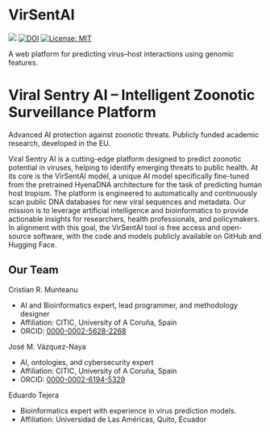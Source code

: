 # VirSentAI
[![](https://img.shields.io/badge/View%20Project-Website-blue)](https://muntisa.github.io/virsentai)
[![DOI](https://zenodo.org/badge/DOI/10.5281/zenodo.17445223.svg)](https://doi.org/10.5281/zenodo.17445223)
[![License: MIT](https://img.shields.io/badge/License-MIT-green.svg)](LICENSE)

A web platform for predicting virus–host interactions using genomic features.


# Viral Sentry AI – Intelligent Zoonotic Surveillance Platform
Advanced AI protection against zoonotic threats. Publicly funded academic research, developed in the EU.

Viral Sentry AI is a cutting-edge platform designed to predict zoonotic potential in viruses, helping to identify emerging threats to public health. At its core is the VirSentAI model, a unique AI model specifically fine-tuned from the pretrained HyenaDNA architecture for the task of predicting human host tropism. The platform is engineered to automatically and continuously scan public DNA databases for new viral sequences and metadata. Our mission is to leverage artificial intelligence and bioinformatics to provide actionable insights for researchers, health professionals, and policymakers. In alignment with this goal, the VirSentAI tool is free access and open-source software, with the code and models publicly available on GitHub and Hugging Face.

## Our Team
Cristian R. Munteanu
- AI and Bioinformatics expert, lead programmer, and methodology designer
- Affiliation: CITIC, University of A Coruña, Spain
- ORCID: [0000-0002-5628-2268](https://orcid.org/0000-0002-5628-2268)

José M. Vázquez-Naya
- AI, ontologies, and cybersecurity expert
- Affiliation: CITIC, University of A Coruña, Spain
- ORCID: [0000-0002-6194-5329](https://orcid.org/0000-0002-6194-5329)

Eduardo Tejera
- Bioinformatics expert with experience in virus prediction models.
- Affiliation: Universidad de Las Américas, Quito, Ecuador
